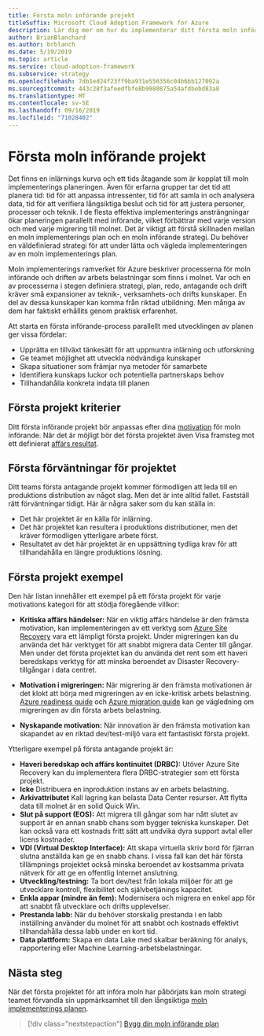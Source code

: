 ```yaml
---
title: Första moln införande projekt
titleSuffix: Microsoft Cloud Adoption Framework for Azure
description: Lär dig mer om hur du implementerar ditt första moln införande projekt.
author: BrianBlanchard
ms.author: brblanch
ms.date: 5/19/2019
ms.topic: article
ms.service: cloud-adoption-framework
ms.subservice: strategy
ms.openlocfilehash: 7db1ed24f23ff9ba931e556356c04b6bb127092a
ms.sourcegitcommit: 443c28f3afeedfbfe8b9980875a54afdbebd83a8
ms.translationtype: MT
ms.contentlocale: sv-SE
ms.lasthandoff: 09/16/2019
ms.locfileid: "71028402"
---
```

<!-- markdownlint-disable MD026 -->

# <a name="first-cloud-adoption-project"></a>Första moln införande projekt

Det finns en inlärnings kurva och ett tids åtagande som är kopplat till moln implementerings planeringen. Även för erfarna grupper tar det tid att planera tid: tid för att anpassa intressenter, tid för att samla in och analysera data, tid för att verifiera långsiktiga beslut och tid för att justera personer, processer och teknik. I de flesta effektiva implementerings ansträngningar ökar planeringen parallellt med införande, vilket förbättrar med varje version och med varje migrering till molnet. Det är viktigt att förstå skillnaden mellan en moln implementerings plan och en moln införande strategi. Du behöver en väldefinierad strategi för att under lätta och vägleda implementeringen av en moln implementerings plan.

Moln implementerings ramverket för Azure beskriver processerna för moln införande och driften av arbets belastningar som finns i molnet. Var och en av processerna i stegen definiera strategi, plan, redo, antagande och drift kräver små expansioner av teknik-, verksamhets-och drifts kunskaper. En del av dessa kunskaper kan komma från riktad utbildning. Men många av dem har faktiskt erhållits genom praktisk erfarenhet.

Att starta en första införande-process parallellt med utvecklingen av planen ger vissa fördelar:

- Upprätta en tillväxt tänkesätt för att uppmuntra inlärning och utforskning
- Ge teamet möjlighet att utveckla nödvändiga kunskaper
- Skapa situationer som främjar nya metoder för samarbete
- Identifiera kunskaps luckor och potentiella partnerskaps behov
- Tillhandahålla konkreta indata till planen

## <a name="first-project-criteria"></a>Första projekt kriterier

Ditt första införande projekt bör anpassas efter dina [motivation](./motivations.md) för moln införande. När det är möjligt bör det första projektet även Visa framsteg mot ett definierat [affärs resultat](./business-outcomes/business-outcome-template.md).

## <a name="first-project-expectations"></a>Första förväntningar för projektet

Ditt teams första antagande projekt kommer förmodligen att leda till en produktions distribution av något slag. Men det är inte alltid fallet. Fastställ rätt förväntningar tidigt. Här är några saker som du kan ställa in:

- Det här projektet är en källa för inlärning.
- Det här projektet kan resultera i produktions distributioner, men det kräver förmodligen ytterligare arbete först.
- Resultatet av det här projektet är en uppsättning tydliga krav för att tillhandahålla en längre produktions lösning.

## <a name="first-project-examples"></a>Första projekt exempel

Den här listan innehåller ett exempel på ett första projekt för varje motivations kategori för att stödja föregående villkor:

- **Kritiska affärs händelser:** När en viktig affärs händelse är den främsta motivation, kan implementeringen av ett verktyg som [Azure Site Recovery](../migrate/azure-migration-guide/migrate.md?tabs=Tools#azure-site-recovery) vara ett lämpligt första projekt. Under migreringen kan du använda det här verktyget för att snabbt migrera data Center till gångar. Men under det första projektet kan du använda det rent som ett haveri beredskaps verktyg för att minska beroendet av Disaster Recovery-tillgångar i data centret.

- **Motivation i migreringen:** När migrering är den främsta motivationen är det klokt att börja med migreringen av en icke-kritisk arbets belastning. [Azure readiness guide](../ready/azure-readiness-guide/index.md) och [Azure migration guide](../migrate/azure-migration-guide/index.md) kan ge vägledning om migreringen av din första arbets belastning.

- **Nyskapande motivation:** När innovation är den främsta motivation kan skapandet av en riktad dev/test-miljö vara ett fantastiskt första projekt.

Ytterligare exempel på första antagande projekt är:

- **Haveri beredskap och affärs kontinuitet (DRBC):** Utöver Azure Site Recovery kan du implementera flera DRBC-strategier som ett första projekt.
- **Icke** Distribuera en inproduktion instans av en arbets belastning.
- **Arkivattributet** Kall lagring kan belasta Data Center resurser. Att flytta data till molnet är en solid Quick Win.
- **Slut på support (EOS):** Att migrera till gångar som har nått slutet av support är en annan snabb chans som bygger tekniska kunskaper. Det kan också vara ett kostnads fritt sätt att undvika dyra support avtal eller licens kostnader.
- **VDI (Virtual Desktop Interface):** Att skapa virtuella skriv bord för fjärran slutna anställda kan ge en snabb chans. I vissa fall kan det här första tillämpnings projektet också minska beroendet av kostsamma privata nätverk för att ge en offentlig Internet anslutning.
- **Utveckling/testning:** Ta bort dev/test från lokala miljöer för att ge utvecklare kontroll, flexibilitet och självbetjänings kapacitet.
- **Enkla appar (mindre än fem):** Modernisera och migrera en enkel app för att snabbt få utvecklare och drifts upplevelser.
- **Prestanda labb:** När du behöver storskalig prestanda i en labb inställning använder du molnet för att snabbt och kostnads effektivt tillhandahålla dessa labb under en kort tid.
- **Data plattform:** Skapa en data Lake med skalbar beräkning för analys, rapportering eller Machine Learning-arbetsbelastningar.

## <a name="next-steps"></a>Nästa steg

När det första projektet för att införa moln har påbörjats kan moln strategi teamet förvandla sin uppmärksamhet till den långsiktiga [moln implementerings planen](../plan/index.md).

> [!div class="nextstepaction"]
> [Bygg din moln införande plan](../plan/index.md)
